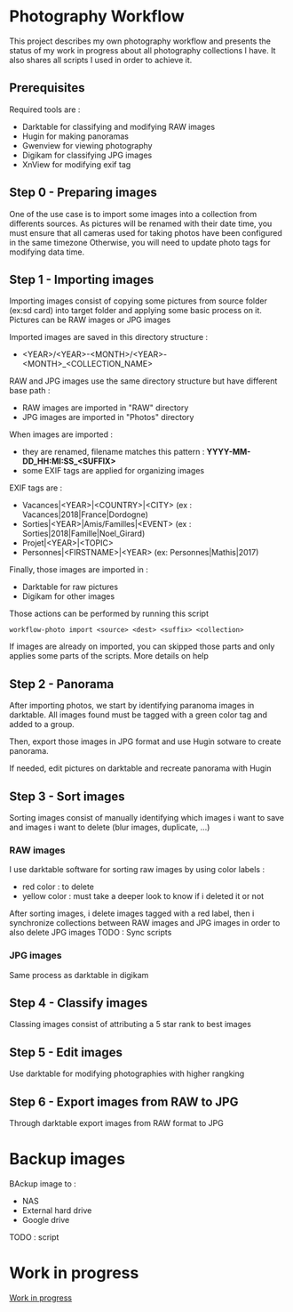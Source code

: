 # Photography Workflow
This project describes my own photography workflow and presents the status of my work in progress about all photography collections I have.
It also shares all scripts I used in order to achieve it.

## Prerequisites

Required tools are : 
- Darktable for classifying and modifying RAW images
- Hugin for making panoramas
- Gwenview for viewing photography
- Digikam for classifying JPG images
- XnView for modifying exif tag

## Step 0 - Preparing images

One of the use case is to import some images into a collection from differents sources.
As pictures will be renamed with their date time, you must ensure that all cameras used for taking photos have been configured in the same timezone
Otherwise, you will need to update photo tags for modifying data time.

## Step 1 - Importing images

Importing images consist of copying some pictures from source folder (ex:sd card) into target folder and applying some basic process on it. Pictures can be RAW images or JPG images

Imported images are saved in this directory structure : 
- \<YEAR\>/\<YEAR\>-\<MONTH\>/\<YEAR\>-\<MONTH\>_\<COLLECTION_NAME\>

RAW and JPG images use the same directory structure but have different base path :
- RAW images are imported in "RAW" directory
- JPG images are imported in "Photos" directory

When images are imported : 
- they are renamed, filename matches this pattern : **YYYY-MM-DD\_HH:MI:SS\_\<SUFFIX\>**
- some EXIF tags are applied for organizing images

EXIF tags are : 
- Vacances\|\<YEAR\>\|\<COUNTRY\>\|\<CITY\> (ex : Vacances|2018|France|Dordogne)
- Sorties\|\<YEAR\>\|Amis/Familles\|\<EVENT\> (ex : Sorties|2018|Famille|Noel_Girard)
- Projet\|\<YEAR\>\|\<TOPIC\>
- Personnes\|\<FIRSTNAME\>\|\<YEAR\> (ex: Personnes|Mathis|2017)

Finally, those images are imported in : 
- Darktable for raw pictures
- Digikam for other images

Those actions can be performed by running this script
```shell
workflow-photo import <source> <dest> <suffix> <collection>
```

If images are already on imported, you can skipped those parts and only applies some parts of the scripts.
More details on help

## Step 2 - Panorama

After importing photos, we start by identifying paranoma images in darktable.
All images found must be tagged  with a green color tag and added to a group.

Then, export those images in JPG format and use Hugin sotware to create panorama.

If needed, edit pictures on darktable and recreate panorama with Hugin

## Step 3 - Sort images

Sorting images consist of manually identifying which images i want to save and images i want to delete (blur images, duplicate, ...)

### RAW images
I use darktable software for sorting raw images by using color labels : 
- red color : to delete
- yellow color : must take a deeper look to know if i deleted it or not

After sorting images, i delete images tagged with a red label, then i synchronize collections between RAW images and JPG images in order to also delete JPG images
TODO : Sync scripts

### JPG images

Same process as darktable in digikam

## Step 4 - Classify images

Classing images consist of attributing a 5 star rank to best images

## Step 5 - Edit images

Use darktable for modifying photographies with higher rangking

## Step 6 - Export images from RAW to JPG

Through darktable export images from RAW format to JPG

# Backup images

BAckup image to :
- NAS
- External hard drive
- Google drive

TODO : script

# Work in progress

[Work in progress](doc/progress.md)

